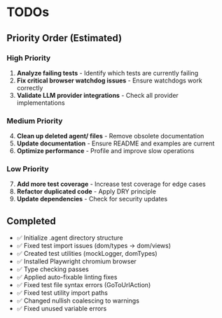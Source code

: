 # TODOs

## Priority Order (Estimated)

### High Priority
1. **Analyze failing tests** - Identify which tests are currently failing
2. **Fix critical browser watchdog issues** - Ensure watchdogs work correctly
3. **Validate LLM provider integrations** - Check all provider implementations

### Medium Priority
4. **Clean up deleted agent/ files** - Remove obsolete documentation
5. **Update documentation** - Ensure README and examples are current
6. **Optimize performance** - Profile and improve slow operations

### Low Priority
7. **Add more test coverage** - Increase test coverage for edge cases
8. **Refactor duplicated code** - Apply DRY principle
9. **Update dependencies** - Check for security updates

## Completed
- ✅ Initialize .agent directory structure
- ✅ Fixed test import issues (dom/types → dom/views)
- ✅ Created test utilities (mockLogger, domTypes)
- ✅ Installed Playwright chromium browser
- ✅ Type checking passes
- ✅ Applied auto-fixable linting fixes
- ✅ Fixed test file syntax errors (GoToUrlAction)
- ✅ Fixed test utility import paths
- ✅ Changed nullish coalescing to warnings
- ✅ Fixed unused variable errors
